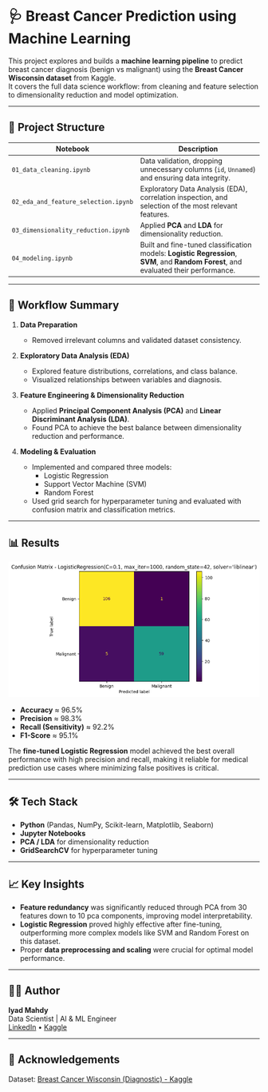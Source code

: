 # 🩺 Breast Cancer Prediction using Machine Learning

This project explores and builds a **machine learning pipeline** to predict breast cancer diagnosis (benign vs malignant) using the **Breast Cancer Wisconsin dataset** from Kaggle.  
It covers the full data science workflow: from cleaning and feature selection to dimensionality reduction and model optimization.

---

## 📂 Project Structure

| Notebook                             | Description                                                                                                                           |
| ------------------------------------ | ------------------------------------------------------------------------------------------------------------------------------------- |
| `01_data_cleaning.ipynb`             | Data validation, dropping unnecessary columns (`id`, `Unnamed`) and ensuring data integrity.                                          |
| `02_eda_and_feature_selection.ipynb` | Exploratory Data Analysis (EDA), correlation inspection, and selection of the most relevant features.                                 |
| `03_dimensionality_reduction.ipynb`  | Applied **PCA** and **LDA** for dimensionality reduction.                                                                             |
| `04_modeling.ipynb`                  | Built and fine-tuned classification models: **Logistic Regression**, **SVM**, and **Random Forest**, and evaluated their performance. |

---

## 🧩 Workflow Summary

1. **Data Preparation**

   - Removed irrelevant columns and validated dataset consistency.

2. **Exploratory Data Analysis (EDA)**

   - Explored feature distributions, correlations, and class balance.
   - Visualized relationships between variables and diagnosis.

3. **Feature Engineering & Dimensionality Reduction**

   - Applied **Principal Component Analysis (PCA)** and **Linear Discriminant Analysis (LDA)**.
   - Found PCA to achieve the best balance between dimensionality reduction and performance.

4. **Modeling & Evaluation**
   - Implemented and compared three models:
     - Logistic Regression
     - Support Vector Machine (SVM)
     - Random Forest
   - Used grid search for hyperparameter tuning and evaluated with confusion matrix and classification metrics.

---

## 📊 Results

<!-- | Metric              | Score |
| ------------------- | ----- |
| **True Negatives**  | 106   |
| **False Positives** | 1     |
| **False Negatives** | 5     |
| **True Positives**  | 59    | -->

![Confusion Matrix](./images/confusion_matrix.png)

- **Accuracy** ≈ 96.5%
- **Precision** ≈ 98.3%
- **Recall (Sensitivity)** ≈ 92.2%
- **F1-Score** ≈ 95.1%

The **fine-tuned Logistic Regression** model achieved the best overall performance with high precision and recall, making it reliable for medical prediction use cases where minimizing false positives is critical.

---

## 🛠️ Tech Stack

- **Python** (Pandas, NumPy, Scikit-learn, Matplotlib, Seaborn)
- **Jupyter Notebooks**
- **PCA / LDA** for dimensionality reduction
- **GridSearchCV** for hyperparameter tuning

---

## 📈 Key Insights

- **Feature redundancy** was significantly reduced through PCA from 30 features down to 10 pca components, improving model interpretability.
- **Logistic Regression** proved highly effective after fine-tuning, outperforming more complex models like SVM and Random Forest on this dataset.
- Proper **data preprocessing and scaling** were crucial for optimal model performance.

---

## 🧑‍💻 Author

**Iyad Mahdy**  
Data Scientist | AI & ML Engineer  
[LinkedIn](https://linkedin.com/in/iyadmahdy) • [Kaggle](https://kaggle.com/iyadmahdy)

---

## 🩵 Acknowledgements

Dataset: [Breast Cancer Wisconsin (Diagnostic) - Kaggle](https://www.kaggle.com/datasets/uciml/breast-cancer-wisconsin-data)
